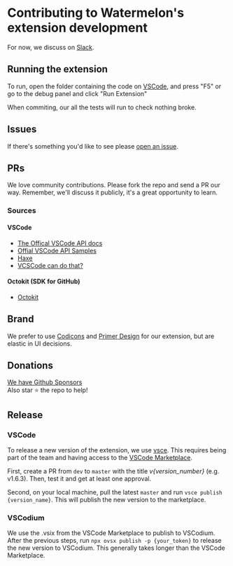 # Contributing to Watermelon's extension development

For now, we discuss on [Slack](https://join.slack.com/t/watermelonusers/shared_invite/zt-18vhxghk6-7YSg30oWqQSZqdOzlkR~Rw).

## Running the extension

To run, open the folder containing the code on [VSCode](https://code.visualstudio.com/download), and press "F5" or go to the debug panel and click "Run Extension"

When commiting, our all the tests will run to check nothing broke.

## Issues

If there's something you'd like to see please [open an issue](https://github.com/watermelontools/wm-extension/issues/new).

## PRs

We love community contributions. Please fork the repo and send a PR our way.
Remember, we'll discuss it publicly, it's a great opportunity to learn.

### Sources

#### VSCode

- [The Offical VSCode API docs](https://code.visualstudio.com/api/references/vscode-api)
- [Offial VSCode API Samples](https://github.com/microsoft/vscode-extension-samples)
- [Haxe](https://vshaxe.github.io/vscode-extern/)
- [VCSCode can do that?](https://vscodecandothat.com/)

#### Octokit (SDK for GitHub)

- [Octokit](https://octokit.github.io/)

## Brand

We prefer to use [Codicons](https://microsoft.github.io/vscode-codicons/dist/codicon.html) and [Primer Design](https://primer.style/) for our extension, but are elastic in UI decisions.

## Donations

[We have Github Sponsors](https://github.com/sponsors/watermelontools)  
Also star :star: the repo to help!

## Release

### VSCode

To release a new version of the extension, we use [vsce](https://code.visualstudio.com/api/working-with-extensions/publishing-extension#vsce). This requires being part of the team and having access to the [VSCode Marketplace](https://marketplace.visualstudio.com/manage/publishers/watermelon-tools).

First, create a PR from `dev` to `master` with the title _v{version_number}_ (e.g. v1.6.3). Then, test it and get at least one approval.

Second, on your local machine, pull the latest `master` and run `vsce publish {version_name}`. This will publish the new version to the marketplace.

### VSCodium

We use the .vsix from the VSCode Marketplace to publish to VSCodium. After the previous steps, run `npx ovsx publish -p {your_token}` to release the new version to VSCodium. This generally takes longer than the VSCode Marketplace.
